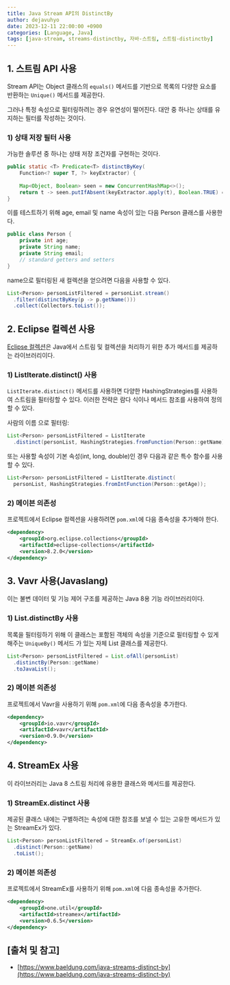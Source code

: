 ```yaml
---
title: Java Stream API의 DistinctBy
author: dejavuhyo
date: 2023-12-11 22:00:00 +0900
categories: [Language, Java]
tags: [java-stream, streams-distinctby, 자바-스트림, 스트림-distinctby]
---
```


## 1. 스트림 API 사용
Stream API는 Object 클래스의 `equals()` 메서드를 기반으로 목록의 다양한 요소를 반환하는 `Unique()` 메서드를 제공한다.

그러나 특정 속성으로 필터링하려는 경우 유연성이 떨어진다. 대안 중 하나는 상태를 유지하는 필터를 작성하는 것이다.

### 1) 상태 저장 필터 사용
가능한 솔루션 중 하나는 상태 저장 조건자를 구현하는 것이다.

```java
public static <T> Predicate<T> distinctByKey(
    Function<? super T, ?> keyExtractor) {
  
    Map<Object, Boolean> seen = new ConcurrentHashMap<>(); 
    return t -> seen.putIfAbsent(keyExtractor.apply(t), Boolean.TRUE) == null; 
}
```

이를 테스트하기 위해 age, email 및 name 속성이 있는 다음 Person 클래스를 사용한다.

```java
public class Person { 
    private int age; 
    private String name; 
    private String email; 
    // standard getters and setters 
}
```

name으로 필터링된 새 컬렉션을 얻으려면 다음을 사용할 수 있다.

```java
List<Person> personListFiltered = personList.stream() 
  .filter(distinctByKey(p -> p.getName())) 
  .collect(Collectors.toList());
```

## 2. Eclipse 컬렉션 사용
[Eclipse 컬렉션](https://eclipse.dev/collections/)은 Java에서 스트림 및 컬렉션을 처리하기 위한 추가 메서드를 제공하는 라이브러리이다.

### 1) ListIterate.distinct() 사용
`ListIterate.distinct()` 메서드를 사용하면 다양한 HashingStrategies를 사용하여 스트림을 필터링할 수 있다. 이러한 전략은 람다 식이나 메서드 참조를 사용하여 정의할 수 있다.

사람의 이름 으로 필터링:

```java
List<Person> personListFiltered = ListIterate
  .distinct(personList, HashingStrategies.fromFunction(Person::getName));
```

또는 사용할 속성이 기본 속성(int, long, double)인 경우 다음과 같은 특수 함수를 사용할 수 있다.

```java
List<Person> personListFiltered = ListIterate.distinct(
  personList, HashingStrategies.fromIntFunction(Person::getAge));
```

### 2) 메이븐 의존성
프로젝트에서 Eclipse 컬렉션을 사용하려면 `pom.xml`에 다음 종속성을 추가해야 한다.

```xml
<dependency> 
    <groupId>org.eclipse.collections</groupId> 
    <artifactId>eclipse-collections</artifactId> 
    <version>8.2.0</version> 
</dependency>
```

## 3. Vavr 사용(Javaslang)
이는 불변 데이터 및 기능 제어 구조를 제공하는 Java 8용 기능 라이브러리이다.

### 1) List.distinctBy 사용
목록을 필터링하기 위해 이 클래스는 포함된 객체의 속성을 기준으로 필터링할 수 있게 해주는 `UniqueBy()` 메서드 가 있는 자체 List 클래스를 제공한다.

```java
List<Person> personListFiltered = List.ofAll(personList)
  .distinctBy(Person::getName)
  .toJavaList();
```

### 2) 메이븐 의존성
프로젝트에서 Vavr을 사용하기 위해 `pom.xml`에 다음 종속성을 추가한다.

```xml
<dependency> 
    <groupId>io.vavr</groupId> 
    <artifactId>vavr</artifactId> 
    <version>0.9.0</version>  
</dependency>
```

## 4. StreamEx 사용
이 라이브러리는 Java 8 스트림 처리에 유용한 클래스와 메서드를 제공한다.

### 1) StreamEx.distinct 사용
제공된 클래스 내에는 구별하려는 속성에 대한 참조를 보낼 수 있는 고유한 메서드가 있는 StreamEx가 있다.

```java
List<Person> personListFiltered = StreamEx.of(personList)
  .distinct(Person::getName)
  .toList();
```

### 2) 메이븐 의존성
프로젝트에서 StreamEx를 사용하기 위해 `pom.xml`에 다음 종속성을 추가한다.

```xml
<dependency> 
    <groupId>one.util</groupId> 
    <artifactId>streamex</artifactId> 
    <version>0.6.5</version> 
</dependency>
```

## [출처 및 참고]
* [https://www.baeldung.com/java-streams-distinct-by](https://www.baeldung.com/java-streams-distinct-by)
